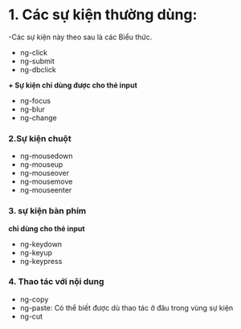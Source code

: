 # 1. Các sự kiện thường dùng:
  
-Các sự kiện này theo sau là các Biểu thức. 

- ng-click
- ng-submit
- ng-dbclick


**+ Sự kiện chỉ dùng được cho thẻ input**
- ng-focus
- ng-blur
- ng-change

### 2.Sự kiện chuột
-  ng-mousedown
-  ng-mouseup
-  ng-mouseover
-  ng-mousemove
-  ng-mouseenter

### 3. sự kiện bàn phím
**chỉ dùng cho thẻ input**

- ng-keydown
- ng-keyup
- ng-keypress
  
### 4. Thao tác với nội dung
- ng-copy
- ng-paste: Có thể biết được dù thao tác ở đâu trong vùng sự kiện
- ng-cut




